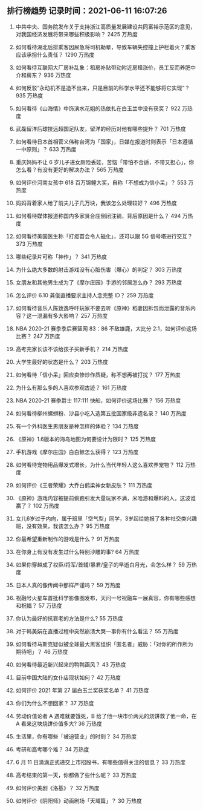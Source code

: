 
## 排行榜趋势 记录时间：2021-06-11 16:07:26
  
  1. 中共中央、国务院发布关于支持浙江高质量发展建设共同富裕示范区的意见，对我国经济发展将带来哪些积极影响？ 2425 万热度
    
  2. 如何看待湖北后排乘客因尿急将司机勒晕，导致车辆失控撞上护栏着火？乘客应该承担什么责任？ 1290 万热度
    
  3. 如何看待互联网大厂房补乱象：租房补贴带动附近房租涨价，员工反而养肥中介和房东？ 936 万热度
    
  4. 如何反驳“永动机不是造不出来，只是目前的科学水平还不能够将它实现”？ 935 万热度
    
  5. 如何看待《山海情》中饰演水花姐的热依扎在白玉兰中没有获奖？ 922 万热度
    
  6. 武磊留洋后球技远超国足队友，留洋的经历对他有哪些提升？ 701 万热度
    
  7. 如何看待日本首相菅义伟称台湾为「国家」，日媒在报道时则表示「日本遵循一中原则」？ 633 万热度
    
  8. 重庆妈妈不让 6 岁儿子进女厕险丢娃，苦恼「带怕不合适，不带又担心」，你怎么看？有没有更好的解决办法？ 565 万热度
    
  9. 如何评价河南女孩中 618 百万锦鲤大奖，自称「不想成为信小呆」？ 553 万热度
    
  10. 妈妈背着家人给了前夫儿子几万块，我该怎么处理较好？ 496 万热度
    
  11. 如何看待媒体报道称国内多家贤合庄倒闭注销，背后原因是什么？ 494 万热度
    
  12. 如何看待美国医生称「打疫苗会令人磁化」，还可以跟 5G 信号塔进行交互？ 373 万热度
    
  13. 哪些纪录片可称「神作」？ 341 万热度
    
  14. 为什么绝大多数的射击游戏没有心脏伤害（爆心）的判定？ 303 万热度
    
  15. 女朋友和其他男生成为了《摩尔庄园》手游的邻居怎么办？ 293 万热度
    
  16. 怎么评价 6.10 龚俊直播要求主持人念完整 ID？ 259 万热度
    
  17. 如何看待音乐人陈致逸呼吁玩家不要去听《原神》稻妻因拆包而泄露的音乐内容？这一泄漏有多大影响？ 257 万热度
    
  18. NBA 2020-21 赛季季后赛篮网 83：86 不敌雄鹿，大比分 2:1，如何评价这场比赛？ 247 万热度
    
  19. 高考完家长该不该给孩子买新手机？ 214 万热度
    
  20. 大学生最好的状态是什么？ 203 万热度
    
  21. 如何看待「信小呆」回应卖惨炒作质疑，称不想再被打扰？ 177 万热度
    
  22. 为什么有那么多的人喜欢参观古迹？ 161 万热度
    
  23. NBA 2020-21 赛季爵士 117:111 快船，如何评价这场比赛？ 156 万热度
    
  24. 如何看待柳州螺蛳粉、沙县小吃入选第五批国家级非遗名录？ 140 万热度
    
  25. 有一个外科医生男朋友是种怎样的体验？ 134 万热度
    
  26. 《原神》1.6版本的海岛地图为何要设计为限时？ 125 万热度
    
  27. 手机游戏《摩尔庄园》白白鲸怎么获得？ 123 万热度
    
  28. 如何看待宠物用品爆发式增长，为什么当代年轻人这么喜欢养宠物？ 112 万热度
    
  29. 如何评价《王者荣耀》大乔白鹤梁神女新皮肤？ 111 万热度
    
  30. 《原神》游戏内容被提前偷跑引发大量玩家不满，米哈游和爆料的人，这波谁赢了？ 102 万热度
    
  31. 女儿6岁过于内向，属于班里「空气型」同学，3岁起给她报了各种社交类兴趣班，没有效果，我该怎么办？ 95 万热度
    
  32. 你最希望重新制作的游戏是什么？ 91 万热度
    
  33. 在你身上有没有发生过什么特别沙雕的事? 64 万热度
    
  34. 如果你穿越成了权臣/将军/首辅/暴君/皇子的早逝白月光，会怎么样？ 59 万热度
    
  35. 日本人真的像传闻中那样严谨吗？ 59 万热度
    
  36. 祝融号火星车首批科学影像图发布，天问一号祝融车一展真容，你有哪些感想和祝福？ 57 万热度
    
  37. 你认为最好的抗衰老的方法是什么? 55 万热度
    
  38. 对于韩美娟在直播过程中突然崩溃大哭一事你有什么看法？ 55 万热度
    
  39. 如何看待马斯克疑似被全球最大黑客组织「匿名者」威胁：「对你的所作所为期待吧」？ 46 万热度
    
  40. 如何看待最近新兴起来的鸭鸭画风？ 43 万热度
    
  41. 目前中国大陆的女仆店现状如何？ 42 万热度
    
  42. 如何评价 2021 年第 27 届白玉兰奖获奖名单？ 41 万热度
    
  43. 你们为什么不想回家？ 37 万热度
    
  44. 劳动价值论者 A 遇难就要饿死，B 给了他一块市价两元的烧饼救了他一命，在 A 看来这块烧饼价值多大? 36 万热度
    
  45. 生活里，你有哪些「被迫营业」的时刻？ 34 万热度
    
  46. 考研和高考哪个难？ 34 万热度
    
  47. 6 月 11 日滴滴正式递交上市招股书，有哪些值得关注的信息？ 33 万热度
    
  48. 高考结束的第一天，你都做了些什么呢？ 33 万热度
    
  49. 如何评价美剧《洛基》？ 32 万热度
    
  50. 如何评价《阴阳师》动画剧场「天域篇」？ 30 万热度
    